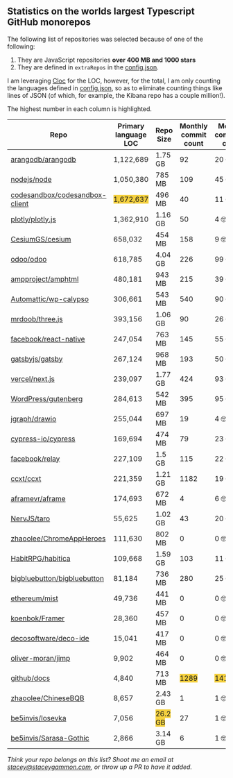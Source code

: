 
## Statistics on the worlds largest Typescript GitHub monorepos

The following list of repositories was selected because of one of the following:
1. They are JavaScript repositories **over 400 MB and 1000 stars**
2. They are defined in `extraRepos` in the [config.json](https://github.com/stacey-gammon/repo-stats/blob/main/config.json).

I am leveraging [Cloc](https://github.com/AlDanial/cloc) for the LOC, however, for the total, I am only counting the languages defined in [config.json](https://github.com/stacey-gammon/repo-stats/blob/main/config.json), so as to eliminate counting things like lines of JSON (of which, for example, the Kibana repo has a couple million!).

The highest number in each column is highlighted.

| Repo |  Primary language LOC | Repo Size | Monthly commit count | Monthly committer count |
| -----|----------------------|-----------|------------------|----------------|
| [arangodb/arangodb](https://github.com/arangodb/arangodb) |  1,122,689 | 1.75 GB | 92 | 20 🤓 | 
| [nodejs/node](https://github.com/nodejs/node) |  1,050,380 | 785 MB | 109 | 45 🤓 | 
| [codesandbox/codesandbox-client](https://github.com/codesandbox/codesandbox-client) |  <span style="background-color: #F4D03F">1,672,637</span> | 496 MB | 40 | 11 🤓 | 
| [plotly/plotly.js](https://github.com/plotly/plotly.js) |  1,362,910 | 1.16 GB | 50 | 4 🤓 | 
| [CesiumGS/cesium](https://github.com/CesiumGS/cesium) |  658,032 | 454 MB | 158 | 9 🤓 | 
| [odoo/odoo](https://github.com/odoo/odoo) |  618,785 | 4.04 GB | 226 | 99 🤓 | 
| [ampproject/amphtml](https://github.com/ampproject/amphtml) |  480,181 | 943 MB | 215 | 39 🤓 | 
| [Automattic/wp-calypso](https://github.com/Automattic/wp-calypso) |  306,661 | 543 MB | 540 | 90 🤓 | 
| [mrdoob/three.js](https://github.com/mrdoob/three.js) |  393,156 | 1.06 GB | 90 | 26 🤓 | 
| [facebook/react-native](https://github.com/facebook/react-native) |  247,054 | 763 MB | 145 | 55 🤓 | 
| [gatsbyjs/gatsby](https://github.com/gatsbyjs/gatsby) |  267,124 | 968 MB | 193 | 50 🤓 | 
| [vercel/next.js](https://github.com/vercel/next.js) |  239,097 | 1.77 GB | 424 | 93 🤓 | 
| [WordPress/gutenberg](https://github.com/WordPress/gutenberg) |  284,613 | 542 MB | 395 | 95 🤓 | 
| [jgraph/drawio](https://github.com/jgraph/drawio) |  255,044 | 697 MB | 19 | 4 🤓 | 
| [cypress-io/cypress](https://github.com/cypress-io/cypress) |  169,694 | 474 MB | 79 | 23 🤓 | 
| [facebook/relay](https://github.com/facebook/relay) |  227,109 | 1.5 GB | 115 | 22 🤓 | 
| [ccxt/ccxt](https://github.com/ccxt/ccxt) |  221,359 | 1.21 GB | 1182 | 19 🤓 | 
| [aframevr/aframe](https://github.com/aframevr/aframe) |  174,693 | 672 MB | 4 | 6 🤓 | 
| [NervJS/taro](https://github.com/NervJS/taro) |  55,625 | 1.02 GB | 43 | 20 🤓 | 
| [zhaoolee/ChromeAppHeroes](https://github.com/zhaoolee/ChromeAppHeroes) |  111,630 | 802 MB | 0 | 0 🤓 | 
| [HabitRPG/habitica](https://github.com/HabitRPG/habitica) |  109,668 | 1.59 GB | 103 | 11 🤓 | 
| [bigbluebutton/bigbluebutton](https://github.com/bigbluebutton/bigbluebutton) |  81,184 | 736 MB | 280 | 25 🤓 | 
| [ethereum/mist](https://github.com/ethereum/mist) |  49,736 | 441 MB | 0 | 0 🤓 | 
| [koenbok/Framer](https://github.com/koenbok/Framer) |  28,360 | 457 MB | 0 | 0 🤓 | 
| [decosoftware/deco-ide](https://github.com/decosoftware/deco-ide) |  15,041 | 417 MB | 0 | 0 🤓 | 
| [oliver-moran/jimp](https://github.com/oliver-moran/jimp) |  9,902 | 464 MB | 0 | 0 🤓 | 
| [github/docs](https://github.com/github/docs) |  4,840 | 713 MB | <span style="background-color: #F4D03F">1289</span> | <span style="background-color: #F4D03F">141</span> 🤓 | 
| [zhaoolee/ChineseBQB](https://github.com/zhaoolee/ChineseBQB) |  8,657 | 2.43 GB | 1 | 1 🤓 | 
| [be5invis/Iosevka](https://github.com/be5invis/Iosevka) |  7,056 | <span style="background-color: #F4D03F">26.2 GB</span> | 27 | 1 🤓 | 
| [be5invis/Sarasa-Gothic](https://github.com/be5invis/Sarasa-Gothic) |  2,866 | 3.14 GB | 6 | 1 🤓 | 


_Think your repo belongs on this list? Shoot me an email at stacey@staceygammon.com, or throw up a PR to have it added._
